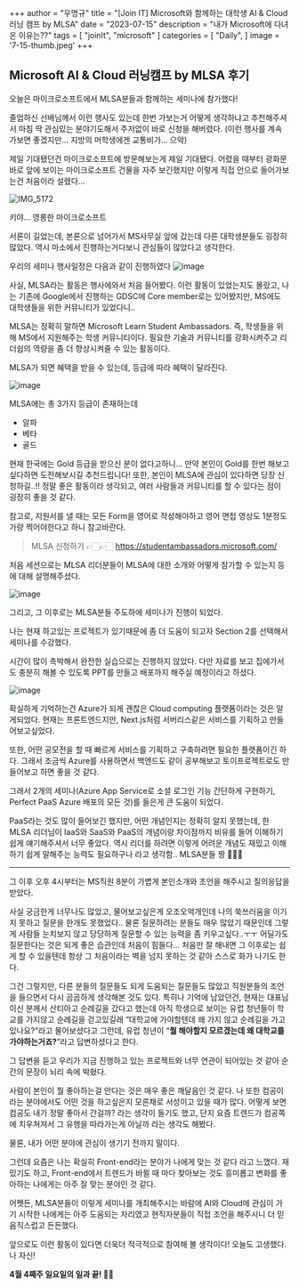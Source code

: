 +++
author = "우명규"
title = "[Join IT] Microsoft와 함께하는 대학생 AI & Cloud 러닝 캠프 by MLSA"
date = "2023-07-15"
description = "내가 Microsoft에 다녀온 이유는??"
tags = [
    "joinIt",
    "microsoft"
]
categories = [
    "Daily",
]
image = '7-15-thumb.jpeg'
+++

<!--more-->

## Microsoft AI & Cloud 러닝캠프 by MLSA 후기

오늘은 마이크로소프트에서 MLSA분들과 함께하는 세미나에 참가했다!

졸업하신 선배님께서 이런 행사도 있는데 한번 가보는거 어떻게 생각하냐고 추천해주셔서 마침 딱 관심있는 분야기도해서 주저없이 바로 신청을 해버렸다. (이런 행사를 계속 가보면 좋겠지만… 지방의 머학생에겐 교통비가… 으악)

제일 기대됐던건 마이크로소프트에 방문해보는게 제일 기대됐다. 어렸을 때부터 광화문 바로 앞에 보이는 마이크로소프트 건물을 자주 보긴했지만 이렇게 직접 안으로 들어가보는건 처음이라 설렜다…

![IMG_5172](https://github.com/myeongcode/blog/assets/67165016/c0f16554-fa2e-4434-9a73-f2214595042f)

키야... 영롱한 마이크로소프트

서론이 길었는데, 본론으로 넘어가서 MS사무실 앞에 갔는데 다른 대학생분들도 굉장히 많았다. 역시 마소에서 진행하는거다보니 관심들이 많았다고 생각한다.

우리의 세미나 행사일정은 다음과 같이 진행하였다
![image](https://github.com/myeongcode/blog/assets/67165016/1cfbe3b2-7c85-49b4-a476-4d2a39492ba5)

사실, MLSA라는 활동은 행사에와서 처음 들어봤다. 이런 활동이 있었는지도 몰랐고, 나는 기존에 Google에서 진행하는 GDSC에 Core member로는 있어봤지만, MS에도 대학생들을 위한 커뮤니티가 있었다니..

MLSA는 정확히 말하면 Microsoft Learn Student Ambassadors. 즉, 학생들을 위해 MS에서 지원해주는 학생 커뮤니티이다. 필요한 기술과 커뮤니티를 강화시켜주고 리더쉽의 역량을 좀 더 향상시켜줄 수 있는 활동이다.

MLSA가 되면 혜택을 받을 수 있는데, 등급에 따라 혜택이 달라진다.

![image](https://github.com/myeongcode/blog/assets/67165016/3bf53677-34a9-42d2-81ce-ef220f32ade1)

MLSA에는 총 3가지 등급이 존재하는데

- 알파
- 베타
- 골드

현재 한국에는 Gold 등급을 받으신 분이 없다고하니… 만약 본인이 Gold를 한번 해보고싶다하면 도전해보시길 추천드립니다! 또한, 본인이 MLSA에 관심이 있다하면 당장 신청하길..!! 정말 좋은 활동이라 생각되고, 여러 사람들과 커뮤니티를 할 수 있다는 점이 굉장히 좋을 것 같다.

참고로, 지원서를 낼 때는 모든 Form을 영어로 작성해야하고 영어 면접 영상도 1분정도 가량 찍어야한다고 하니 참고바란다.

> MLSA 신청하기 👉🏻👉🏻
> https://studentambassadors.microsoft.com/

처음 세션으로는 MLSA 리더분들이 MLSA에 대한 소개와 어떻게 참가할 수 있는지 등에 대해 설명해주셨다.

![image](https://github.com/myeongcode/blog/assets/67165016/1893a395-ec07-40ea-a4be-71a8a96744a0)

그리고, 그 이후로는 MLSA분들 주도하에 세미나가 진행이 되었다.

나는 현재 하고있는 프로젝트가 있기때문에 좀 더 도움이 되고자 Section 2를 선택해서 세미나를 수강했다.

시간이 많이 촉박해서 완전한 실습으로는 진행하지 않았다. 다만 자료를 보고 집에가서도 충분히 해볼 수 있도록 PPT를 만들고 배포까지 해주실 예정이라고 하셨다.

![image](https://github.com/myeongcode/blog/assets/67165016/86160c5c-9add-46a8-b6fb-9a242cc872d5)

확실하게 기억하는건 Azure가 되게 괜찮은 Cloud computing 플랫폼이라는 것은 알게되었다. 현재는 프론트엔드지만, Next.js처럼 서버리스같은 서비스를 기획하고 만들어보고싶었다.

또한, 어떤 공모전을 할 때 빠르게 서비스를 기획하고 구축하려면 필요한 플랫폼이긴 하다. 그래서 조금씩 Azure를 사용하면서 백엔드도 같이 공부해보고 토이프로젝트로도 만들어보고 하면 좋을 것 같다.

그래서 2개의 세미나(Azure App Service로 소셜 로그인 기능 간단하게 구현하기, Perfect PaaS Azure 배포의 모든 것)를 들은게 큰 도움이 되었다.

PaaS라는 것도 많이 들어보긴 했지만, 어떤 개념인지는 정확히 알지 못했는데, 한 MLSA 리더님이 IaaS와 SaaS와 PaaS의 개념이랑 차이점까지 비유를 들어 이해하기 쉽게 얘기해주셔서 너무 좋았다. 역시 리더를 하려면 이렇게 어려운 개념도 재밌고 이해하기 쉽게 말해주는 능력도 필요하구나 라고 생각함.. MLSA분들 짱 👍🏻🤭

---

그 이후 오후 4시부터는 MS직원 8분이 가볍게 본인소개와 조언을 해주시고 질의응답을 받았다.

사실 궁금한게 너무나도 많았고, 물어보고싶은게 오조오억개인데 나의 쑥쓰러움을 이기지 못하고 질문을 한개도 못했었다.. 물론 질문하려는 분들도 매우 많았기 때문인데 그렇게 사람들 눈치보지 않고 당당하게 질문할 수 있는 능력을 좀 키우고싶다..ㅜㅜ 어딜가도 질문한다는 것은 되게 좋은 습관인데 처음이 힘들다… 처음만 잘 해내면 그 이후로는 쉽게 할 수 있을텐데 항상 그 처음이라는 벽을 넘지 못하는 것 같아 스스로 화가 나기도 한다.

그건 그렇지만, 다른 분들의 질문들도 되게 도움되는 질문들도 많았고 직원분들의 조언을 들으면서 다시 곰곰하게 생각해본 것도 있다. 특히나 기억에 남았던건, 현재는 대표님이신 분께서 산티아고 순례길을 갔다고 했는데 아직 학생으로 보이는 유럽 청년들이 학교를 가지않고 순례길을 걷고있길래 “대학교에 가야할텐데 왜 가지 않고 순례길을 가고있나요?”라고 물어보셨다고 그런데, 유럽 청년이 “**뭘 해야할지 모르겠는데 왜 대학교를 가야하는거죠?**”라고 답변하셨다고 한다.

그 답변을 듣고 우리가 지금 진행하고 있는 프로젝트와 너무 연관이 되어있는 것 같아 순간의 문장이 뇌리 속에 박혔다.

사람이 본인이 뭘 좋아하는걸 안다는 것은 매우 좋은 깨달음인 것 같다. 나 또한 컴공이라는 분야에서도 어떤 것을 하고싶은지 모른채로 서성이고 있을 때가 많다. 어떻게 보면 컴공도 내가 정말 좋아서 간걸까? 라는 생각이 들기도 했고, 단지 요즘 트렌드가 컴공쪽에 치우쳐져서 그 유행을 따라가는게 아닐까 라는 생각도 해봤다.

물론, 내가 어떤 분야에 관심이 생기기 전까지 말이다.

그런데 요즘은 나는 확실히 Front-end라는 분야가 나에게 맞는 것 같다 라고 느꼈다. 재밌기도 하고, Front-end에서 트렌드가 바뀔 때 마다 찾아보는 것도 흥미롭고 변화를 좋아하는 나에게는 아주 잘 맞는 분야인 것 같다.

어쨋든, MLSA분들이 이렇게 세미나를 개최해주시는 바람에 AI와 Cloud에 관심이 가기 시작한 나에게는 아주 도움되는 자리였고 현직자분들이 직접 조언을 해주시니 더 믿음직스럽고 든든했다.

앞으로도 이런 활동이 있다면 더욱더 적극적으로 참여해 볼 생각이다! 오늘도 고생했다. 나 자신!

**4월 4째주 일요일의 일과 끝! 🙌🏻**
